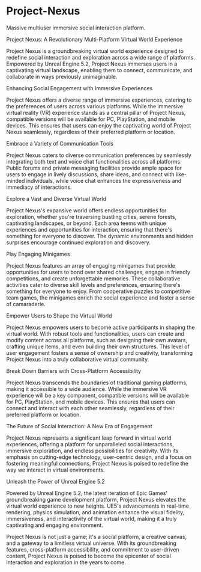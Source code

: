 # Project-Nexus
Massive multiuser immersive social interaction platform.


Project Nexus: A Revolutionary Multi-Platform Virtual World Experience

Project Nexus is a groundbreaking virtual world experience designed to redefine social interaction and exploration across a wide range of platforms. Empowered by Unreal Engine 5.2, Project Nexus immerses users in a captivating virtual landscape, enabling them to connect, communicate, and collaborate in ways previously unimaginable.

Enhancing Social Engagement with Immersive Experiences

Project Nexus offers a diverse range of immersive experiences, catering to the preferences of users across various platforms. While the immersive virtual reality (VR) experience stands as a central pillar of Project Nexus, compatible versions will be available for PC, PlayStation, and mobile devices. This ensures that users can enjoy the captivating world of Project Nexus seamlessly, regardless of their preferred platform or location.

Embrace a Variety of Communication Tools

Project Nexus caters to diverse communication preferences by seamlessly integrating both text and voice chat functionalities across all platforms. Public forums and private messaging facilities provide ample space for users to engage in lively discussions, share ideas, and connect with like-minded individuals, while voice chat enhances the expressiveness and immediacy of interactions.

Explore a Vast and Diverse Virtual World

Project Nexus's expansive world offers endless opportunities for exploration, whether you're traversing bustling cities, serene forests, captivating landscapes, or beyond. Each area teems with unique experiences and opportunities for interaction, ensuring that there's something for everyone to discover. The dynamic environments and hidden surprises encourage continued exploration and discovery.

Play Engaging Minigames

Project Nexus features an array of engaging minigames that provide opportunities for users to bond over shared challenges, engage in friendly competitions, and create unforgettable memories. These collaborative activities cater to diverse skill levels and preferences, ensuring there's something for everyone to enjoy. From cooperative puzzles to competitive team games, the minigames enrich the social experience and foster a sense of camaraderie.

Empower Users to Shape the Virtual World

Project Nexus empowers users to become active participants in shaping the virtual world. With robust tools and functionalities, users can create and modify content across all platforms, such as designing their own avatars, crafting unique items, and even building their own structures. This level of user engagement fosters a sense of ownership and creativity, transforming Project Nexus into a truly collaborative virtual community.

Break Down Barriers with Cross-Platform Accessibility

Project Nexus transcends the boundaries of traditional gaming platforms, making it accessible to a wide audience. While the immersive VR experience will be a key component, compatible versions will be available for PC, PlayStation, and mobile devices. This ensures that users can connect and interact with each other seamlessly, regardless of their preferred platform or location.

The Future of Social Interaction: A New Era of Engagement

Project Nexus represents a significant leap forward in virtual world experiences, offering a platform for unparalleled social interactions, immersive exploration, and endless possibilities for creativity. With its emphasis on cutting-edge technology, user-centric design, and a focus on fostering meaningful connections, Project Nexus is poised to redefine the way we interact in virtual environments.

Unleash the Power of Unreal Engine 5.2

Powered by Unreal Engine 5.2, the latest iteration of Epic Games' groundbreaking game development platform, Project Nexus elevates the virtual world experience to new heights. UE5's advancements in real-time rendering, physics simulation, and animation enhance the visual fidelity, immersiveness, and interactivity of the virtual world, making it a truly captivating and engaging environment.

Project Nexus is not just a game; it's a social platform, a creative canvas, and a gateway to a limitless virtual universe. With its groundbreaking features, cross-platform accessibility, and commitment to user-driven content, Project Nexus is poised to become the epicenter of social interaction and exploration in the years to come.
